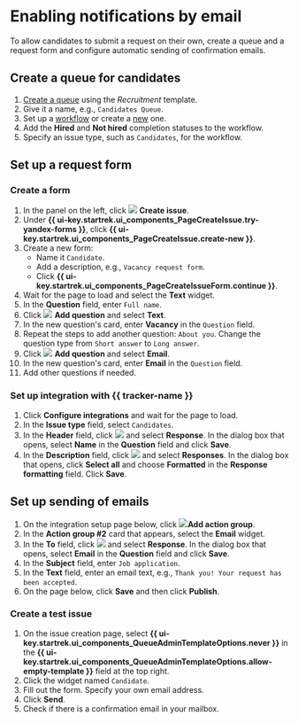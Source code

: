# Enabling notifications by email

To allow candidates to submit a request on their own, create a queue and a request form and configure automatic sending of confirmation emails.

## Create a queue for candidates

1. [Create a queue](manager/create-queue.md) using the *Recruitment* template.
1. Give it a name, e.g., `Candidates Queue`.
1. Set up a [workflow](manager/workflows.md#section_hire) or create a [new](manager/add-workflow.md) one.
1. Add the **Hired** and **Not hired** completion statuses to the workflow.
1. Specify an issue type, such as `Candidates`, for the workflow.

## Set up a request form

### Create a form

1. In the panel on the left, click ![](../_assets/tracker/svg/icon-add.svg) **Create issue**.
1. Under **{{ ui-key.startrek.ui_components_PageCreateIssue.try-yandex-forms }}**, click **{{ ui-key.startrek.ui_components_PageCreateIssue.create-new }}**.
1. Create a new form:
   * Name it `Candidate`.
   * Add a description, e.g., `Vacancy request form`.
   * Click **{{ ui-key.startrek.ui_components_PageCreateIssueForm.continue }}**.
1. Wait for the page to load and select the **Text** widget.
1. In the **Question** field, enter `Full name`.
1. Click ![](../_assets/tracker/svg/icon-add.svg) **Add question** and select **Text**.
1. In the new question's card, enter **Vacancy** in the `Question` field.
1. Repeat the steps to add another question: `About you`. Change the question type from `Short answer` to `Long answer`.
1. Click ![](../_assets/tracker/svg/icon-add.svg) **Add question** and select **Email**.
1. In the new question's card, enter **Email** in the `Question` field.
1. Add other questions if needed.

### Set up integration with {{ tracker-name }}

1. Click **Configure integrations** and wait for the page to load.
1. In the **Issue type** field, select `Candidates`.
1. In the **Header** field, click ![](../_assets/tracker/svg/icon-add.svg) and select **Response**. In the dialog box that opens, select **Name** in the **Question** field and click **Save**.
1. In the **Description** field, click ![](../_assets/tracker/svg/icon-add.svg) and select **Responses**. In the dialog box that opens, click **Select all** and choose **Formatted** in the **Response formatting** field. Click **Save**.

## Set up sending of emails

1. On the integration setup page below, click ![](../_assets/tracker/svg/icon-add.svg)**Add action group**.
1. In the **Action group #2** card that appears, select the **Email** widget.
1. In the **To** field, click ![](../_assets/tracker/svg/icon-add.svg) and select **Response**. In the dialog box that opens, select **Email** in the **Question** field and click **Save**.
1. In the **Subject** field, enter `Job application`.
1. In the **Text** field, enter an email text, e.g., `Thank you! Your request has been accepted`.
1. On the page below, click **Save** and then click **Publish**.

### Create a test issue

1. On the issue creation page, select **{{ ui-key.startrek.ui_components_QueueAdminTemplateOptions.never }}** in the **{{ ui-key.startrek.ui_components_QueueAdminTemplateOptions.allow-empty-template }}** field at the top right.
1. Click the widget named `Candidate`.
1. Fill out the form. Specify your own email address.
1. Click **Send**.
1. Check if there is a confirmation email in your mailbox.
